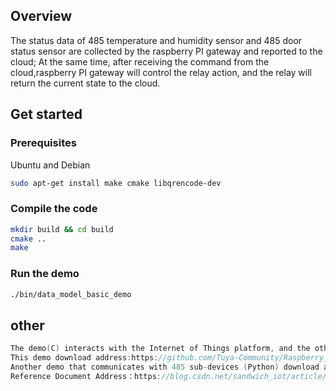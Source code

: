 
## Overview
The status data of 485 temperature and humidity sensor and 485 door status sensor are collected by the raspberry PI gateway and reported to the cloud;  At the same time, after receiving the command from the cloud,raspberry PI gateway will control the relay action, and the relay will return the current state to the cloud.  


## Get started

### Prerequisites

Ubuntu and Debian
```sh
sudo apt-get install make cmake libqrencode-dev
```

### Compile the code
```sh
mkdir build && cd build
cmake ..
make
```

### Run the demo
```sh
./bin/data_model_basic_demo
```

## other

```c
The demo(C) interacts with the Internet of Things platform, and the other demo(Python) is the 485 subdevice acquisition program. Together, the two demos are used to build the Raspberry PI gateway.  
This demo download address:https://github.com/Tuya-Community/Raspberry_PI_Gateway_connects_to_iot_platform.git
Another demo that communicates with 485 sub-devices (Python) download address：https://github.com/Tuya-Community/485_sub-devices_connect_to_the_Raspberry_PI_gateway.git
Reference Document Address：https://blog.csdn.net/sandwich_iot/article/details/122194669
```

